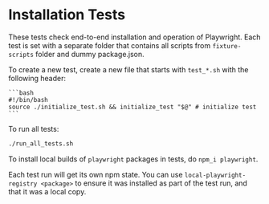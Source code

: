 # Installation Tests

These tests check end-to-end installation and operation of Playwright.
Each test is set with a separate folder that contains all scripts from
`fixture-scripts` folder and dummy package.json.

To create a new test, create a new file that starts with `test_*.sh`
with the following header:

    ```bash
    #!/bin/bash
    source ./initialize_test.sh && initialize_test "$@" # initialize test
    ```

To run all tests:

```bash
./run_all_tests.sh
```

To install local builds of `playwright` packages in tests, do `npm_i playwright`.

Each test run will get its own npm state. You can use `local-playwright-registry <package>` to
ensure it was installed as part of the test run, and that it was a local copy.
